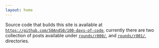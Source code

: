 ```yaml
---
layout: home
---
```



Source code that builds this site is available at [`https://github.com/S0AndS0/100-days-of-code`](https://github.com/S0AndS0/100-days-of-code), currently there are two collection of posts available under [`rounds/r000/`](/100-days-of-code/r000.html), and [`rounds/r001/`](/100-days-of-code/r001.html), directories.
